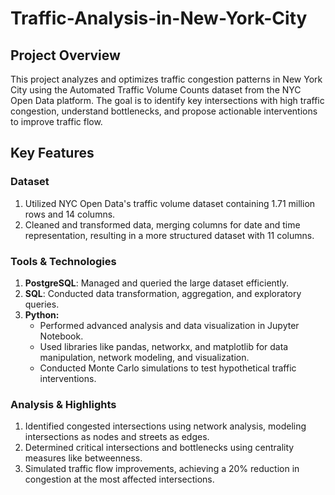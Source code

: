 # Traffic-Analysis-in-New-York-City
## Project Overview 
This project analyzes and optimizes traffic congestion patterns in New York City using the Automated Traffic Volume Counts dataset from the NYC Open Data platform. The goal is to identify key intersections with high traffic congestion, understand bottlenecks, and propose actionable interventions to improve traffic flow.
## Key Features
### Dataset
1. Utilized NYC Open Data's traffic volume dataset containing 1.71 million rows and 14 columns.
2. Cleaned and transformed data, merging columns for date and time representation, resulting in a more structured dataset with 11 columns.
### Tools & Technologies
1. **PostgreSQL**: Managed and queried the large dataset efficiently.
2. **SQL**: Conducted data transformation, aggregation, and exploratory queries.
3. **Python:**
     - Performed advanced analysis and data visualization in Jupyter Notebook.
     - Used libraries like pandas, networkx, and matplotlib for data manipulation, network modeling, and visualization.
     - Conducted Monte Carlo simulations to test hypothetical traffic interventions.
### Analysis & Highlights
1. Identified congested intersections using network analysis, modeling intersections as nodes and streets as edges.
2. Determined critical intersections and bottlenecks using centrality measures like betweenness.
3. Simulated traffic flow improvements, achieving a 20% reduction in congestion at the most affected intersections.
